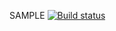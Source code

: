 SAMPLE [![Build status](https://ci.appveyor.com/api/projects/status/mhynjg0glm6rb478?svg=true)](https://ci.appveyor.com/project/rude-and-not-ginger/api-ci)